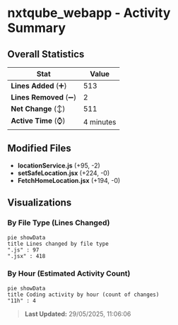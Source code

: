 # nxtqube_webapp - Activity Summary 

## Overall Statistics

| Stat                   | Value                                                             |
| ---------------------- | ----------------------------------------------------------------- |
| **Lines Added** (➕)   | 513                                          |
| **Lines Removed** (➖) | 2                                        |
| **Net Change** (↕)    | 511                |
| **Active Time** (⌚)   | 4 minutes |


## Modified Files
- **locationService.js** (+95, -2)
- **setSafeLocation.jsx** (+224, -0)
- **FetchHomeLocation.jsx** (+194, -0)

## Visualizations

### By File Type (Lines Changed)

```mermaid
pie showData
title Lines changed by file type
".js" : 97
".jsx" : 418
```

### By Hour (Estimated Activity Count)

```mermaid
pie showData
title Coding activity by hour (count of changes)
"11h" : 4
```


> **Last Updated:** 29/05/2025, 11:06:06